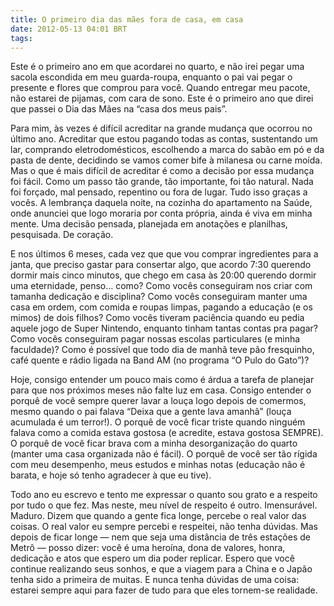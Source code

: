 ```yaml
---
title: O primeiro dia das mães fora de casa, em casa
date: 2012-05-13 04:01 BRT
tags:
---
```


Este é o primeiro ano em que acordarei no quarto, e não irei pegar uma sacola escondida em meu guarda-roupa, enquanto o pai vai pegar o presente e flores que comprou para você. Quando entregar meu pacote, não estarei de pijamas, com cara de sono. Este é o primeiro ano que direi que passei o Dia das Mães na “casa dos meus pais”.

Para mim, às vezes é difícil acreditar na grande mudança que ocorrou no último ano. Acreditar que estou pagando todas as contas, sustentando um lar, comprando eletrodomésticos, escolhendo a marca do sabão em pó e da pasta de dente, decidindo se vamos comer bife à milanesa ou carne moída. Mas o que é mais difícil de acreditar é como a decisão por essa mudança foi fácil. Como um passo tão grande, tão importante, foi tão natural. Nada foi forçado, mal pensado, repentino ou fora de lugar. Tudo isso graças a vocês. A lembrança daquela noite, na cozinha do apartamento na Saúde, onde anunciei que logo moraria por conta própria, ainda é viva em minha mente. Uma decisão pensada, planejada em anotações e planilhas, pesquisada. De coração.

E nos últimos 6 meses, cada vez que que vou comprar ingredientes para a janta, que preciso gastar para consertar algo, que acordo 7:30 querendo dormir mais cinco minutos, que chego em casa às 20:00 querendo dormir uma eternidade, penso… como? Como vocês conseguiram nos criar com tamanha dedicação e disciplina? Como vocês conseguiram manter uma casa em ordem, com comida e roupas limpas, pagando a educação (e os mimos) de dois filhos? Como vocês tiveram paciência quando eu pedia aquele jogo de Super Nintendo, enquanto tinham tantas contas pra pagar? Como vocês conseguiram pagar nossas escolas particulares (e minha faculdade)? Como é possível que todo dia de manhã teve pão fresquinho, café quente e rádio ligada na Band AM (no programa “O Pulo do Gato”)?

Hoje, consigo entender um pouco mais como é árdua a tarefa de planejar para que nos próximos meses não falte luz em casa. Consigo entender o porquê de você sempre querer lavar a louça logo depois de comermos, mesmo quando o pai falava “Deixa que a gente lava amanhã” (louça acumulada é um terror!). O porquê de você ficar triste quando ninguém falava como a comida estava gostosa (e acredite, estava gostosa SEMPRE). O porquê de você ficar brava com a minha desorganização do quarto (manter uma casa organizada não é fácil). O porquê de você ser tão rígida com meu desempenho, meus estudos e minhas notas (educação não é barata, e hoje só tenho agradecer à que eu tive).

Todo ano eu escrevo e tento me expressar o quanto sou grato e a respeito por tudo o que fez. Mas neste, meu nível de respeito é outro. Imensurável. Maduro. Dizem que quando a gente fica longe, percebe o real valor das coisas. O real valor eu sempre percebi e respeitei, não tenha dúvidas. Mas depois de ficar longe — nem que seja uma distância de três estações de Metrô — posso dizer: você é uma heroína, dona de valores, honra, dedicação e atos que espero um dia poder replicar. Espero que você continue realizando seus sonhos, e que a viagem para a China e o Japão tenha sido a primeira de muitas. E nunca tenha dúvidas de uma coisa: estarei sempre aqui para fazer de tudo para que eles tornem-se realidade.